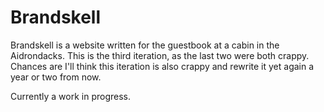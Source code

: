 # Brandskell

Brandskell is a website written for the guestbook at a cabin in the Aidrondacks.
This is the third iteration, as the last two were both crappy. Chances are I'll
think this iteration is also crappy and rewrite it yet again a year or two from
now.

Currently a work in progress.
